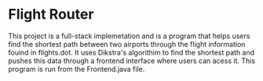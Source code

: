 # Flight Router
This project is a full-stack implemetation and is a program that helps users find the shortest path between two airports through the flight information fouind in flights.dot. 
It uses Dikstra's algorithim to find the shortest path and pushes this data through a frontend interface where users can acess it. This program is run from the Frontend.java file.
